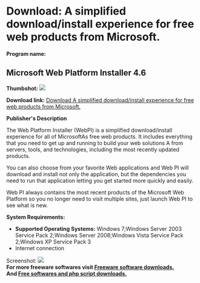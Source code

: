 # Download: A simplified download/install experience for free web products from Microsoft. 

**Program name:**

## Microsoft Web Platform Installer 4.6

  
**Thumbshot:** ![](http://www.freewarefiles.com/screenshot/mswebpltfrminstlr_md.jpg)   
  
**Download link:** [Download A simplified download/install experience for free web products from Microsoft. ](http://freesoftwares.boysofts.com/Microsoft-Web-Platform-Installer_program_46498.html)  
  


**Publisher's Description**  
  


The Web Platform Installer (WebPI) is a simplified download/install experience for all of MicrosoftAs free web products. It includes everything that you need to get up and running to build your web solutions A from servers, tools, and technologies, including the most recently updated products. 

You can also choose from your favorite Web applications and Web PI will download and install not only the application, but the dependencies you need to run that application letting you get started more quickly and easily.

Web PI always contains the most recent products of the Microsoft Web Platform so you no longer need to visit multiple sites, just launch Web PI to see what is new.

**System Requirements:**

  * **Supported Operating Systems:** Windows 7;Windows Server 2003 Service Pack 2;Windows Server 2008;Windows Vista Service Pack 2;Windows XP Service Pack 3 
  * Internet connection 

  
  
Screenshot: ![](http://www.freewarefiles.com/screenshot/mswebpltfrminstlr.jpg)   
**For more freeware softwares visit [Freeware software downloads.](http://freesoftwares.boysofts.com/)**   
**And [Free softwares and php script downloads.](http://www.boysofts.com/)**
